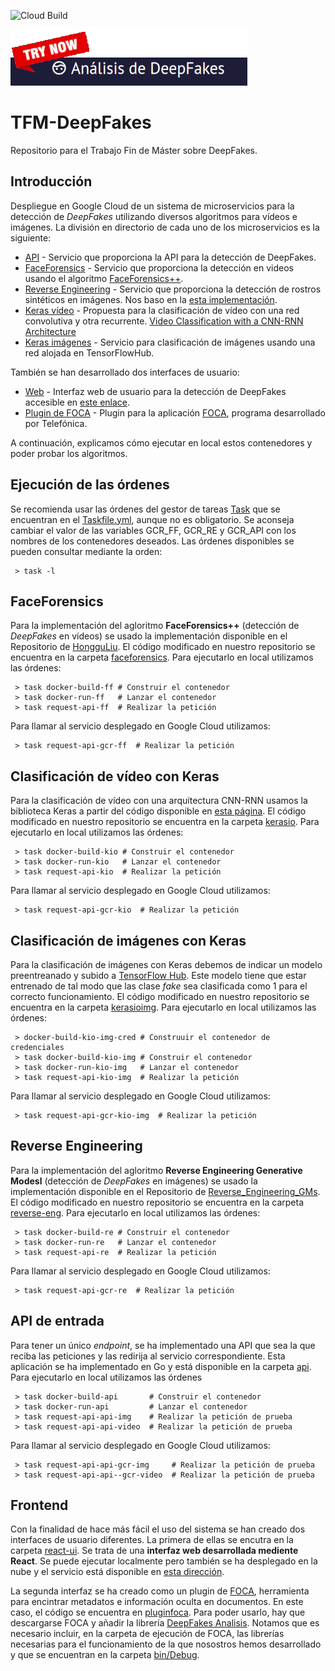 ![Cloud Build](https://storage.googleapis.com/deepfakes-317408-badges/builds/tfm-deepfakes/branches/main.svg)

[![](./imgs/tryWeb.png)](https://reactui-utoehvsqvq-ew.a.run.app)

# TFM-DeepFakes

Repositorio para el Trabajo Fin de Máster sobre DeepFakes.

## Introducción

Despliegue en Google Cloud de un sistema de microservicios para la detección de *DeepFakes* utilizando diversos algoritmos para vídeos e imágenes. La división en directorio de cada uno de los microservicios es la siguiente:

* [API](./api) - Servicio que proporciona la API para la detección de DeepFakes.
* [FaceForensics](./faceforensics) - Servicio que proporciona la detección en videos usando el algoritmo [FaceForensics++](https://github.com/HongguLiu/Deepfake-Detection).
* [Reverse Engineering](./reverse) - Servicio que proporciona la detección de rostros sintéticos en imágenes. Nos baso en la [esta implementación](https://github.com/vishal3477/Reverse_Engineering_GMs).
* [Keras vídeo](./kerasio) - Propuesta para la clasificación de vídeo con una red convolutiva y otra recurrente. [Video Classification with a CNN-RNN Architecture](https://keras.io/examples/vision/video_classification/)
* [Keras imágenes](./kerasioimg) - Servicio para clasificación de imágenes usando una red alojada en TensorFlowHub.

También se han desarrollado dos interfaces de usuario:
* [Web](./react-ui) - Interfaz web de usuario para la detección de DeepFakes accesible en [este enlace](https://reactui-utoehvsqvq-ew.a.run.app).
* [Plugin de FOCA](./pluginfoca) - Plugin para la aplicación [FOCA](https://github.com/ElevenPaths/FOCA), programa desarrollado por Telefónica.

A continuación, explicamos cómo ejecutar en local estos contenedores y poder probar los algoritmos.

## Ejecución de las órdenes

Se recomienda usar las órdenes del gestor de tareas [Task](https://taskfile.dev/#/) que se encuentran en el [Taskfile.yml](./Taskfile.yml), aunque no es obligatorio. Se aconseja cambiar el valor de las variables GCR_FF, GCR_RE y GCR_API con los nombres de los contenedores deseados. Las órdenes disponibles se pueden consultar mediante la orden:

```
 > task -l
```

## FaceForensics

Para la implementación del agloritmo **FaceForensics++** (detección de *DeepFakes* en vídeos) se usado la implementación disponible en el Repositorio de [HongguLiu](https://github.com/HongguLiu/Deepfake-Detection). El código modificado en nuestro repositorio se encuentra en la carpeta [faceforensics](./faceforensics). Para ejecutarlo en local utilizamos las órdenes:

```
 > task docker-build-ff # Construir el contenedor
 > task docker-run-ff   # Lanzar el contenedor 
 > task request-api-ff  # Realizar la petición
```

Para llamar al servicio desplegado en Google Cloud utilizamos:

```
 > task request-api-gcr-ff  # Realizar la petición
```

## Clasificación de vídeo con Keras

Para la clasificación de vídeo con una arquitectura CNN-RNN usamos la biblioteca Keras a partir del código disponible en [esta página](https://keras.io/examples/vision/video_classification/). El código modificado en nuestro repositorio se encuentra en la carpeta [kerasio](./kerasio). Para ejecutarlo en local utilizamos las órdenes:

```
 > task docker-build-kio # Construir el contenedor
 > task docker-run-kio   # Lanzar el contenedor 
 > task request-api-kio  # Realizar la petición
```

Para llamar al servicio desplegado en Google Cloud utilizamos:

```
 > task request-api-gcr-kio  # Realizar la petición
```

## Clasificación de imágenes con Keras

Para la clasificación de imágenes con Keras debemos de indicar un modelo preentreanado y subido a [TensorFlow Hub](https://www.tensorflow.org/hub?hl=es-419). Este modelo tiene que estar entrenado de tal modo que las clase *fake* sea clasificada como 1 para el correcto funcionamiento. El código modificado en nuestro repositorio se encuentra en la carpeta [kerasioimg](./kerasioimg). Para ejecutarlo en local utilizamos las órdenes:

```
 > docker-build-kio-img-cred # Construuir el contenedor de credenciales
 > task docker-build-kio-img # Construir el contenedor
 > task docker-run-kio-img   # Lanzar el contenedor 
 > task request-api-kio-img  # Realizar la petición
```

Para llamar al servicio desplegado en Google Cloud utilizamos:

```
 > task request-api-gcr-kio-img  # Realizar la petición
```

## Reverse Engineering

Para la implementación del agloritmo **Reverse Engineering Generative Modesl** (detección de *DeepFakes* en imágenes) se usado la implementación disponible en el Repositorio de [Reverse_Engineering_GMs](https://github.com/vishal3477/Reverse_Engineering_GMs). El código modificado en nuestro repositorio se encuentra en la carpeta [reverse-eng](./reverse-eng). Para ejecutarlo en local utilizamos las órdenes:

```
 > task docker-build-re # Construir el contenedor
 > task docker-run-re   # Lanzar el contenedor 
 > task request-api-re  # Realizar la petición
```

Para llamar al servicio desplegado en Google Cloud utilizamos:

```
 > task request-api-gcr-re  # Realizar la petición
```

 ## API de entrada

Para tener un único *endpoint*, se ha implementado una API que sea la que reciba las peticiones y las redirija al servicio correspondiente. Esta aplicación se ha implementado en Go y está disponible en la carpeta [api](./api). Para ejecutarlo en local utilizamos las órdenes

```
 > task docker-build-api       # Construir el contenedor
 > task docker-run-api         # Lanzar el contenedor 
 > task request-api-api-img    # Realizar la petición de prueba
 > task request-api-api-video  # Realizar la petición de prueba
```

Para llamar al servicio desplegado en Google Cloud utilizamos:

```
 > task request-api-api-gcr-img     # Realizar la petición de prueba
 > task request-api-api--gcr-video  # Realizar la petición de prueba
```

## Frontend

Con la finalidad de hace más fácil el uso del sistema se han creado dos interfaces de usuario diferentes. La primera de ellas se encutra en la carpeta [react-ui](./react-ui). Se trata de una **interfaz web desarrollada mediente React**. Se puede ejecutar localmente pero también se ha desplegado en la nube y el servicio está disponible en [esta dirección](https://reactui-utoehvsqvq-ew.a.run.app).

La segunda interfaz se ha creado como un plugin de [FOCA](https://github.com/ElevenPaths/FOCA), herramienta para encintrar metadatos e información oculta en documentos. En este caso, el código se encuentra en [pluginfoca](./pluginfoca). Para poder usarlo, hay que descargarse FOCA y añadir la librería [DeepFakes Analisis](./pluginfoca/FocaPluginExample/bin/Debug/DeepFakesAnalisis.dll). Notamos que es necesario incluir, en la carpeta de ejecución de FOCA, las librerías necesarias para el funcionamiento de la que nosostros hemos desarrollado y que se encuentran en la carpeta [bin/Debug](./pluginfoca/FocaPluginExample/bin/Debug).
